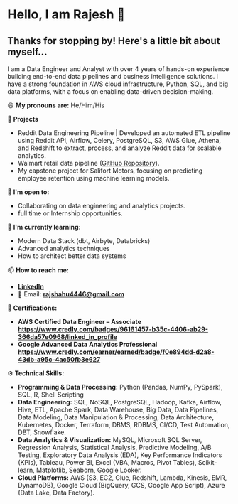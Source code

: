 # Hello, I am Rajesh 👋

## Thanks for stopping by! Here's a little bit about myself...

I am a Data Engineer and Analyst with over 4 years of hands-on experience building end-to-end data pipelines and business intelligence solutions. I have a strong foundation in AWS cloud infrastructure, Python, SQL, and big data platforms, with a focus on enabling data-driven decision-making.

😄 **My pronouns are:** He/Him/His

🔭 **Projects**
- Reddit Data Engineering Pipeline | Developed an automated ETL pipeline using Reddit API, Airflow, Celery, PostgreSQL, S3, AWS Glue, Athena, and Redshift to extract, process, and analyze Reddit data for scalable analytics.
- Walmart retail data pipeline ([GitHub Repository](https://github.com/RajeshShahu1/walmart-retail-data-pipeline)).
- My capstone project for Salifort Motors, focusing on predicting employee retention using machine learning models.

👯 **I'm open to:**
- Collaborating on data engineering and analytics projects.
- full time or Internship opportunities.

💬 **I'm currently learning:**
- Modern Data Stack (dbt, Airbyte, Databricks)
- Advanced analytics techniques 
- How to architect better data systems

📫 **How to reach me:**
- **[LinkedIn](https://www.linkedin.com/in/rajeshshahu)**
- 📧 Email: **rajshahu4446@gmail.com**

📝 **Certifications:**
- **AWS Certified Data Engineer – Associate https://www.credly.com/badges/96161457-b35c-4406-ab29-366da57e0968/linked_in_profile** 
- **Google Advanced Data Analytics Professional https://www.credly.com/earner/earned/badge/f0e894dd-d2a8-43db-a95c-4ac50fb3e627**

⚙️ **Technical Skills:**
- **Programming & Data Processing:** Python (Pandas, NumPy, PySpark), SQL, R, Shell Scripting
- **Data Engineering:** SQL, NoSQL, PostgreSQL, Hadoop, Kafka, Airflow, Hive, ETL, Apache Spark, Data Warehouse, Big Data, Data Pipelines, Data Modeling, Data Manipulation & Processing, Data Architecture, Kubernetes, Docker, Terraform, DBMS, RDBMS, CI/CD, Test Automation, DBT, Snowflake.
- **Data Analytics & Visualization:** MySQL, Microsoft SQL Server,  Regression Analysis, Statistical Analysis, Predictive Modeling, A/B Testing, Exploratory Data Analysis (EDA), Key Performance Indicators (KPIs), Tableau, Power BI, Excel (VBA, Macros, Pivot Tables), Scikit-learn, Matplotlib, Seaborn, Google Looker.
- **Cloud Platforms:** AWS (S3, EC2, Glue, Redshift, Lambda, Kinesis, EMR, DynamoDB), Google Cloud (BigQuery, GCS, Google App Script), Azure (Data Lake, Data Factory).

